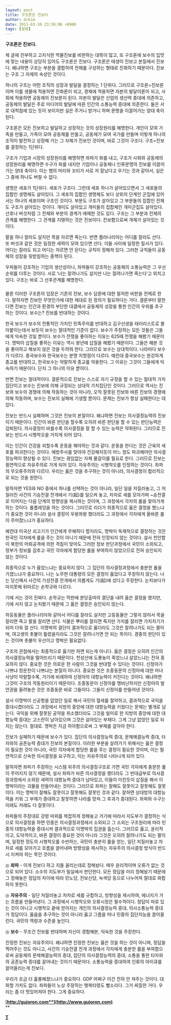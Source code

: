 ```yaml
---
layout: post
title: 구조론은 진보다
author: drkim
date: 2011-03-30 23:59:06 +0900
tags: [컬럼]
---
```

**구조론은 진보다.** 
  


제 글에 진부하고 고지식한 먹물진보를 비판하는 대목이 많고, 또 구조론에 보수의 입맛에 맞는 내용이 상당히 있어도 구조론은 진보다. 구조론은 태생이 진보고 본질에서 진보다. 왜냐하면 구조는 부분을 결합하여 전체를 구성하는 형태로 진화하기 때문이다. 진보는 구조 그 자체의 속성인 것이다. 

  

  


하나의 구조는 어떤 조직의 성장과 발달을 결정하는 1 단위다. 그러므로 구조론=진보론이며 이를 생물에 적용하면 진화론이 되고, 경제에 적용하면 자본의 발달이론이 되고, 사회에 적용하면 공동체의 진보론이 된다. 자본의 발달은 산업의 생산력 증대에 의존하고, 공동체의 발달은 주로 미디어의 발달에 따른 인간의 소통능력 증대에 의존한다. 둘은 서로 대척점에 있는 듯이 보이지만 실은 주거니 받거니 하며 문명을 이끌어가는 양대 축이 된다.


  


구조론은 모든 진보하고 발달하고 성장하는 것의 성장원리를 해명한다. 개인이 모여 가족을 만들고, 가족이 모여 공동체를 만들고, 공동체가 모여 국가를 만들며 이렇게 하나의 조직이 발전하고 성장해 가는 그 자체가 진보인 것이며, 바로 그것이 구조다. 구조=진보를 결정하는 1단위다.


  


구조가 기업과 시장의 성장원리를 해명하면 좌파가 화를 내고, 구조가 사회와 공동체의 성장원리를 해명하면 수구가 화를 내지만 기업이나 공동체나 인류문명의 진보를 이끌어가는 양대 축이다. 이는 뱀의 머리와 꼬리가 서로 저 잘났다고 우기는 것과 같아서, 실은 그 중에 하나도 버릴 수 없다. 


  


생명은 세포가 1단위다. 세포가 구조다. 그런데 세포 하나가 살아있으면서 그 세포들의 집합인 생명체도 살아있다. 그 세포의 집합인 생명체도 보다 상위의 단계인 군집에 있어서는 하나의 세포이며 구조인 것이다. 부분도 구조가 살아있고 그 부분들의 집합인 전체도 구조가 살아있는 것이다. 개미도 살아있고 개미들의 집합체인 개미군집도 살아있다. 산호나 버섯처럼 그 전체와 부분의 경계가 애매한 것도 있다. 구조는 그 부분과 전체의 관계를 해명한다. 그 관계를 지탱하는 것은 진보이다. 진보함으로써 개체가 살아있는 것이다.


  


팔을 하나 잘라도 살지만 목을 자르면 죽는다. 반면 플라나리아는 어디를 잘라도 산다. 또 버섯과 같은 것은 일정한 세력이 모여 있으면 산다. 이들 사이에 일정한 질서가 있다. 어디는 잘라도 되고 어디는 자르면 안 된다는 규칙이 정해져 있다. 그러한 규칙들이 공동체의 성장을 뒷받침하는 중핵이 된다. 


  


우파들이 강조하는 기업의 생산성이나, 좌파들이 강조하는 공동체의 소통능력은 그 우선순위를 다투는 것이다. 서로 ‘너는 잘려나가도 살지만 나는 잘려나가면 죽는다’고 외치고 있다. 구조는 바로 그 선후관계를 해명한다.


  


###


  


물론 이러한 구조론의 입장은 기존의 진보, 보수 담론에 대한 철저한 비판을 전제로 한다. 말하자면 진보란 무엇인가에 대한 제대로 된 정의가 필요하다는 거다. 결론부터 말한다면 진보는 인간과 환경의 부단한 대결에서 공동체의 성장을 통한 인간의 우위를 추구하는 것이다. 보수는? 진보를 반대하는 것이다.


  


한국 보수가 보수의 전통적인 가치인 민족주의를 반대하고 김구선생을 테러리스트로 몰아붙이는데서 보듯이 보수는 절대적인 기준이 없다. 보수가 주장하는 모든 것들은 그들에게 익숙한 것일 뿐이다. 보수가 전쟁을 좋아하는 이유는 625때 전쟁을 해봤기 때문이다. 명박이 삽질을 좋하는 이유는 역시 왕년에 삽질을 해봤기 때문이다. 그들은 해본 것을 좋아하고 해보지 않은 것을 두려워 한다. 그러므로 보수는 상대적이다. 나라마다 보수가 다르다. 중국보수와 한국보수는 분명 지향점이 다르다. 예컨대 중국보수는 완강하게 종교를 반대하고, 한국보수는 악랄하게 종교를 악용한다. 그 이유는 그것이 그들에게 익숙하기 때문이다. 단지 그 하나의 이유 뿐이다. 


  


반면 진보는 절대적이다. 결론적으로 진보는 스스로 자기 규정을 할 수 있는 절대적 가치집단이고 보수는 진보에 의해 규정되는 상대적 가치집단인 것이다. 그러므로 역사는 진보와 보수의 경쟁에 의해 작동하는 것이 아니라, 오직 잘못된 진보와 바른 진보의 경쟁에 의해 작동하며, 보수는 진보의 실패에 기생할 뿐이다. 문제는 진보가 항상 실패한다는 데 있다.


  


진보는 반드시 실패하며 그것은 진보의 본질이다. 왜냐하면 진보는 의사결정능력의 진보이기 때문이다. 인간이 바른 판단을 할수록 오히려 바른 판단을 할 수 있는 판단능력은 감퇴된다. 의사결정이 바를수록 의사결정을 잘 할 수 있는 능력은 약화된다. 그러므로 진보는 반드시 시행착오을 거치게 되어 있다.


  


이는 인간이 건강을 꾀할수록 운동을 해야하는 것과 같다. 운동을 한다는 것은 근육의 세포를 파괴한다는 것이다. 예방주사를 맞아야 건강해지듯이 어느 정도 파괴해야만 의사결정능력이 향상될 수 있다. 진보는 끊임없는 자체 물갈이를 필요로 한다. 그러므로 진보는 필연적으로 자유주의로 가게 되어 있다. 자유주의는 시행착오를 인정하는 것이다. 좌파의 무오류주의와 다르다. 우리는 옳은 것을 추구하는 것이 아니라, 의사결정이 합리적으로 되는 것을 원한다.


  


말하자면 YES와 NO 중에서 하나를 선택하는 것이 아니라, 일단 일을 저질러놓고, 그 저질러진 사건의 기승전결 전개에서 기(起)를 일으켜 놓고, 차차로 세를 모아가며 ~승전결로 이어지는 다음 단계의 방향성을 제시하는 것이며, 그 과정에서 각자의 롤을 찾아가게 하는 것이다. 롤플레잉을 하는 것이다. 그러므로 리더가 최종적으로 옳은 결정을 했느냐가 중요한 것이 아니라 설사 결정이 우왕좌왕 했더라도 그 과정에서 각자에게 올바른 롤이 주어졌느냐가 중요하다.


  


예컨대 미국산 쇠고기가 인간에게 무해하다 할지라도, 명박이 독재적으로 결정하는 것은 한국인 각자에게 롤을 주는 것이 아니기 때문에 전혀 인정되지 않는 것이다. 설사 천안함이 북한의 어뢰공격에 의한 격침이 맞아도 그러한 정보 판단과정에서 국민이 소외되고, 정부가 정보를 감추고 국민 각자에게 합당한 롤을 부여하지 않았으므로 전혀 승인되지 않는 것이다.


  


최종적으로 누가 옳았느냐는 중요하지 않다. 그 집단의 의사결정과정에서 충분한 롤을 가졌느냐가 중요하다. 나는 노무현 대통령의 모든 결정이 옳았다고 주장하지 않는다. 나는 당신께서 사건의 기성전결 전개에서 의롭게도 기(起)에 섰다고 주장한다. 눈치보다가 마지못해 뒤따르는 손학규와 다르다. 


  


기에 서는 것이 진짜다. 손학규는 막판에 분당출마의 결단을 내려 옳은 결정을 했지만, 기에 서지 않고 눈치봤기 때문에 그 옳은 결정은 승인되지 않는다. 


  


하등동물은 플라나리아와 같아서 어디를 잘라도 살지만 고등동물은 그렇지 않아서 목을 잘리면 죽고 팔을 잘리면 산다. 식물은 뿌리를 잘리면 죽지만 가지를 잘리면 가치치기가 되어 더욱 잘 산다. 이명박의 결단이 결과적으로 옳더라도 그것은 잘려나가도 되는 팔이며, 여고생의 촛불이 틀렸을지라도 그것은 잘려나가면 안 되는 목이다. 경중의 판단이 있는 것이며 촛불이 우선이고 명박은 필요없다. 


  


구조의 관점에서는 최종적으로 옳기만 하면 되는게 아니다. 옳은 결정은 오히려 인간의 의사결정능력을 떨어뜨리기 때문이다. 천성산에 도룡뇽이 죽었느냐 살았느냐는 전혀 중요하지 않다. 중요한 것은 의로운 한 사람이 그것을 반대할 수 있다는 것이다. 신정아가 나쁘냐 정운찬이 나쁘냐는 본질이 아니다. 중요한 것은 조중동문의 신정아에 대한 마녀사냥이 악랄할수록, 거기에 비례하여 신정아의 대항능력이 커진다는 것이다. 왜냐하면 그것이 구조의 작동원리이기 때문이다. 조중동문이 신정아를 맹비난하지만 신정아의 발언권을 올려놓은 것은 조중동문 바로 그들이다. 그들이 신정아를 만들어낸 것이다.


  


설사 이명박이 신공항을 없었던 일로 해서 국민의 혈세를 절약하고, 결과적으로 국익을 증대시켰더라도 그 과정에서 지방의 중앙에 대한 대항능력을 키웠다는 문제는 별개로 남는다. 국익을 위해 잘못된 공약을 취소했더라도 그것을 빌미로 한 지방의 중앙에 대한 대항능력 증대는 고스란히 남아있으며 그것은 살아있는 부채다. 그게 그냥 없었던 일로 되지는 않는다. 절대로. 명박은 지금 하야함으로써 그 부채를 갚아야 한다. 


  


진보가 실패하기 때문에 보수가 있다. 집단의 의사결정능력 증대, 문제해결능력 증대, 타자와의 공존능력 증대가 진보의 본질이다. 이러한 부분을 살려가기 위해서는 옳은 결정이 필요한 것이 아니라, 국민 각자에게 합당한 롤을 주는 결정이 필요한 것이며, 이는 필연적으로 신속한 의사결정을 요구하고, 이는 자유주의로 나타나게 되어 있다. 


  


말하자면 좌파가 주장하는 시스템 위주의 의사결정구조로 가면 국민 각자에게 충분한 롤이 주어지지 않기 때문에, 설사 좌파가 바른 의사결정을 했더라도 그 반대급부로 의사결정과정에서 소외된 세력의 대항능력 증대가 남아있고, 이들이 미친듯이 삽질을 해서 이명박이라는 괴물을 만들어내는 것이다. 그러므로 좌파는 잘해도 잘못이고 잘못해도 잘못이다. 이는 명박이 잘해도 잘못이고 잘못해도 잘못인 것과 같다. 잘하면 상대방의 대항능력을 키워 그 부채가 증대하고 잘못하면 나라를 망쳐 그 후과가 증대된다. 좌파와 수구는 이래도 저래도 다 잘못이다. 


  


좌파들의 주장대로 강령 따위를 복잡하게 정해놓고 거기에 따라서 지도부가 결정하는 식으로 의사결정을 하면 민중은 의사결정과정에서 소외되고 그 소외는 구조원리에 따라 민중의 대항능력을 증대시켜 결과적으로 이명박의 집권을 돕는다. 그러므로 옳고, 윤리적이고, 도덕적이고, 바른 결정이 중요한 것이 아니라 그것은 오히려 잘려나가도 되는 팔이며, 일정한 정도의 시행착오를 수반하는, 국민이 충분히 롤을 얻는, 일단 저질러놓고 차차로 세를 모아가고 흐름을 끌어내며 방향성을 제시하는 자유주의 의사결정 방식이 반드시 지켜야 하는 목인 것이다. 


  


◎ **좌파** - 이게 진보다 하고 지들 꼴리는데로 정해놨다. 매우 윤리적이며 오류가 없는 것으로 되어 있다. 소수의 지도부가 밀실에서 판단한다. 모든 정답을 미리 정해놨기 때문에 그 정해놓은 정답의 차이에 따라 민노당, 진보신당, 녹색당 등으로 나누어져 절대로 화합하지 못한다. 


  


◎ **자유주의** - 일단 저질러놓고 차차로 세를 규합하고, 방향성을 제시하여, 에너지가 가는 흐름을 만들어낸다. 그 과정에서 시행착오와 오류시정은 필수적이다. 정답이 따로 있는 것이 아니고 시행착오 끝에 얻어지는 개인의 의사결정능력 증대, 의사소통능력 증대가 정답이다. 옳음을 추구하는 것이 아니라 옳고 그름을 떠나 민중의 집단지능을 끌어올린다. 국민의 역량과 수준을 높인다. 


  


◎ **보수** - 무조건 진보를 반대하며 자신이 경험해본, 익숙한 것을 주장한다. 


  


진정한 진보는 자유주의다. 왜냐하면 진정한 진보는 옳은 것을 하는 것이 아니며, 정답을 찍어주는 것도 아니고, 사건의 기승전결 전개 과정에서 각자에게 충분한 롤을 부여함으로써 공동체의 문제해결능력의 증대, 집단의 의사결정능력의 증대, 소통을 통한 타자와의 공존능력 증대를 끌어내는 것이기 때문이다. 소통능력을 증대하여 인류의 아이큐를 끌어올리는게 진보다. 


  


우리가 조금 더 훌륭해졌느냐가 중요하다. GDP 어쩌구 이건 전혀 안 쳐주는 것이다. 대화할 가치도 없다. 좌파들이 노상 주장하는 행복타령도 뻘소리다. 그거 찌질한 거다. 우리는 좀 더 멋있어져야 한다. 그게 중요하다. 


  




[**http://gujoron.com**](http://www.gujoron.com)**  
** 

**∑**